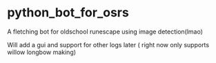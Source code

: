 # python_bot_for_osrs
A fletching bot for oldschool runescape using image detection(lmao)

Will add a gui and support for other logs later ( right now only supports willow longbow making)
